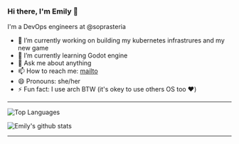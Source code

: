 ### Hi there, I'm Emily 👋

I'm a DevOps engineers at @soprasteria

- 🔭 I’m currently working on building my kubernetes infrastrures and my new game
- 🌱 I’m currently learning Godot engine
- 💬 Ask me about anything
- 📫 How to reach me: [mailto](mailto:emilydelormefr@gmail.com) 
- 😄 Pronouns: she/her
- ⚡ Fun fact: I use arch BTW (it's okey to use others OS too ♥️)

----

![Top Languages](https://github-readme-stats.vercel.app/api/top-langs/?username=emilydelorme&layout=compact&theme=buefy)

![Emily's github stats](https://github-readme-stats.vercel.app/api?username=emilydelorme&count_private=true&show_icons=true&theme=buefy)

---

[linkedin]: https://linkedin.com/in/emily-delorme